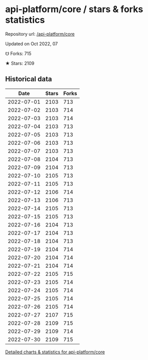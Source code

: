 # api-platform/core / stars & forks statistics

Repository url: [/api-platform/core](https://github.com/api-platform/core)

Updated on Oct 2022, 07

☋ Forks: 715

★ Stars: 2109

## Historical data
| Date | Stars | Forks |
|------|-------|-------|
| 2022-07-01 | 2103 | 713 | 
| 2022-07-02 | 2103 | 714 | 
| 2022-07-03 | 2103 | 714 | 
| 2022-07-04 | 2103 | 713 | 
| 2022-07-05 | 2103 | 713 | 
| 2022-07-06 | 2103 | 713 | 
| 2022-07-07 | 2103 | 713 | 
| 2022-07-08 | 2104 | 713 | 
| 2022-07-09 | 2104 | 713 | 
| 2022-07-10 | 2105 | 713 | 
| 2022-07-11 | 2105 | 713 | 
| 2022-07-12 | 2106 | 714 | 
| 2022-07-13 | 2106 | 713 | 
| 2022-07-14 | 2105 | 713 | 
| 2022-07-15 | 2105 | 713 | 
| 2022-07-16 | 2104 | 713 | 
| 2022-07-17 | 2104 | 713 | 
| 2022-07-18 | 2104 | 713 | 
| 2022-07-19 | 2104 | 714 | 
| 2022-07-20 | 2104 | 714 | 
| 2022-07-21 | 2104 | 714 | 
| 2022-07-22 | 2105 | 715 | 
| 2022-07-23 | 2105 | 714 | 
| 2022-07-24 | 2105 | 714 | 
| 2022-07-25 | 2105 | 714 | 
| 2022-07-26 | 2105 | 714 | 
| 2022-07-27 | 2107 | 715 | 
| 2022-07-28 | 2109 | 715 | 
| 2022-07-29 | 2109 | 714 | 
| 2022-07-30 | 2109 | 715 | 


[Detailed charts & statistics for api-platform/core](https://reviewgithub.com/rep/api-platform/core)
